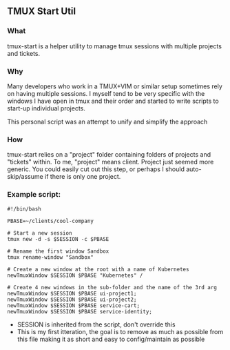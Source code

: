 ## TMUX Start Util

### What
tmux-start is a helper utility to manage tmux sessions with multiple projects and tickets.

### Why
Many developers who work in a TMUX+VIM or similar setup sometimes rely on having multiple sessions. I myself tend to be very specific with the windows I have open in tmux and their order and started to write scripts to start-up individual projects.

This personal script was an attempt to unify and simplify the approach

### How
tmux-start relies on a "project" folder containing folders of projects and "tickets" within. To me, "project" means client. Project just seemed more generic. You could easily cut out this step, or perhaps I should auto-skip/assume if there is only one project.

### Example script:
```
#!/bin/bash

PBASE=~/clients/cool-company

# Start a new session
tmux new -d -s $SESSION -c $PBASE

# Rename the first window Sandbox
tmux rename-window "Sandbox"

# Create a new window at the root with a name of Kubernetes
newTmuxWindow $SESSION $PBASE "Kubernetes" /

# Create 4 new windows in the sub-folder and the name of the 3rd arg
newTmuxWindow $SESSION $PBASE ui-project1;
newTmuxWindow $SESSION $PBASE ui-project2;
newTmuxWindow $SESSION $PBASE service-cart;
newTmuxWindow $SESSION $PBASE service-identity;
```

- SESSION is inherited from the script, don't override this
- This is my first itteration, the goal is to remove as much as possible from this file making it as short and easy to config/maintain as possible
